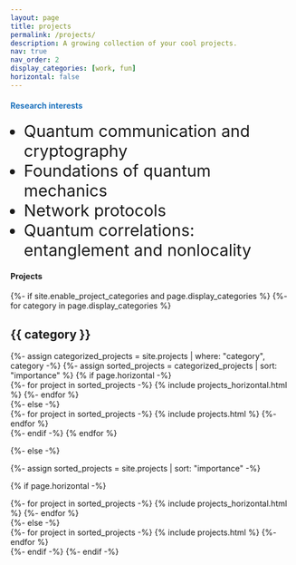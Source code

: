 ```yaml
---
layout: page
title: projects
permalink: /projects/
description: A growing collection of your cool projects.
nav: true
nav_order: 2
display_categories: [work, fun]
horizontal: false
---
```


<!-- wp:heading -->
<h4><span style="color: #1e73be;">Research interests</span></h4>
<!-- /wp:heading -->

<!-- wp:list -->
<ul>
<li style="font-size: 1.8rem;">Quantum communication and cryptography</li>
<li style="font-size: 1.8rem;">Foundations of quantum mechanics</li>
<li style="font-size: 1.8rem;">Network protocols</li>
<li style="font-size: 1.8rem;">Quantum correlations: entanglement and nonlocality</li>
</ul>
<!-- /wp:list -->

<!-- wp:heading -->
<h4>Projects</h4>
<!-- /wp:heading -->

<!-- pages/projects.md -->
<div class="projects">
{%- if site.enable_project_categories and page.display_categories %}
  <!-- Display categorized projects -->
  {%- for category in page.display_categories %}
  <h2 class="category">{{ category }}</h2>
  {%- assign categorized_projects = site.projects | where: "category", category -%}
  {%- assign sorted_projects = categorized_projects | sort: "importance" %}
  <!-- Generate cards for each project -->
  {% if page.horizontal -%}
  <div class="container">
    <div class="row row-cols-2">
    {%- for project in sorted_projects -%}
      {% include projects_horizontal.html %}
    {%- endfor %}
    </div>
  </div>
  {%- else -%}
  <div class="grid">
    {%- for project in sorted_projects -%}
      {% include projects.html %}
    {%- endfor %}
  </div>
  {%- endif -%}
  {% endfor %}

{%- else -%}
<!-- Display projects without categories -->
  {%- assign sorted_projects = site.projects | sort: "importance" -%}
  <!-- Generate cards for each project -->
  {% if page.horizontal -%}
  <div class="container">
    <div class="row row-cols-2">
    {%- for project in sorted_projects -%}
      {% include projects_horizontal.html %}
    {%- endfor %}
    </div>
  </div>
  {%- else -%}
  <div class="grid">
    {%- for project in sorted_projects -%}
      {% include projects.html %}
    {%- endfor %}
  </div>
  {%- endif -%}
{%- endif -%}
</div>
